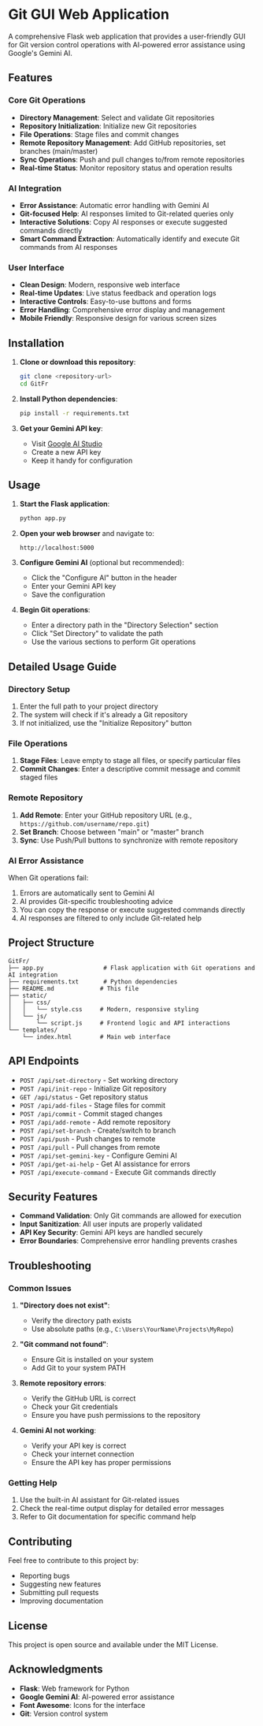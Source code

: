 # Git GUI Web Application

A comprehensive Flask web application that provides a user-friendly GUI for Git version control operations with AI-powered error assistance using Google's Gemini AI.

## Features

### Core Git Operations
- **Directory Management**: Select and validate Git repositories
- **Repository Initialization**: Initialize new Git repositories
- **File Operations**: Stage files and commit changes
- **Remote Repository Management**: Add GitHub repositories, set branches (main/master)
- **Sync Operations**: Push and pull changes to/from remote repositories
- **Real-time Status**: Monitor repository status and operation results

### AI Integration
- **Error Assistance**: Automatic error handling with Gemini AI
- **Git-focused Help**: AI responses limited to Git-related queries only
- **Interactive Solutions**: Copy AI responses or execute suggested commands directly
- **Smart Command Extraction**: Automatically identify and execute Git commands from AI responses

### User Interface
- **Clean Design**: Modern, responsive web interface
- **Real-time Updates**: Live status feedback and operation logs
- **Interactive Controls**: Easy-to-use buttons and forms
- **Error Handling**: Comprehensive error display and management
- **Mobile Friendly**: Responsive design for various screen sizes

## Installation

1. **Clone or download this repository**:
   ```bash
   git clone <repository-url>
   cd GitFr
   ```

2. **Install Python dependencies**:
   ```bash
   pip install -r requirements.txt
   ```

3. **Get your Gemini API key**:
   - Visit [Google AI Studio](https://makersuite.google.com/app/apikey)
   - Create a new API key
   - Keep it handy for configuration

## Usage

1. **Start the Flask application**:
   ```bash
   python app.py
   ```

2. **Open your web browser** and navigate to:
   ```
   http://localhost:5000
   ```

3. **Configure Gemini AI** (optional but recommended):
   - Click the "Configure AI" button in the header
   - Enter your Gemini API key
   - Save the configuration

4. **Begin Git operations**:
   - Enter a directory path in the "Directory Selection" section
   - Click "Set Directory" to validate the path
   - Use the various sections to perform Git operations

## Detailed Usage Guide

### Directory Setup
1. Enter the full path to your project directory
2. The system will check if it's already a Git repository
3. If not initialized, use the "Initialize Repository" button

### File Operations
1. **Stage Files**: Leave empty to stage all files, or specify particular files
2. **Commit Changes**: Enter a descriptive commit message and commit staged files

### Remote Repository
1. **Add Remote**: Enter your GitHub repository URL (e.g., `https://github.com/username/repo.git`)
2. **Set Branch**: Choose between "main" or "master" branch
3. **Sync**: Use Push/Pull buttons to synchronize with remote repository

### AI Error Assistance
When Git operations fail:
1. Errors are automatically sent to Gemini AI
2. AI provides Git-specific troubleshooting advice
3. You can copy the response or execute suggested commands directly
4. AI responses are filtered to only include Git-related help

## Project Structure

```
GitFr/
├── app.py                 # Flask application with Git operations and AI integration
├── requirements.txt       # Python dependencies
├── README.md             # This file
├── static/
│   ├── css/
│   │   └── style.css     # Modern, responsive styling
│   └── js/
│       └── script.js     # Frontend logic and API interactions
└── templates/
    └── index.html        # Main web interface
```

## API Endpoints

- `POST /api/set-directory` - Set working directory
- `POST /api/init-repo` - Initialize Git repository
- `GET /api/status` - Get repository status
- `POST /api/add-files` - Stage files for commit
- `POST /api/commit` - Commit staged changes
- `POST /api/add-remote` - Add remote repository
- `POST /api/set-branch` - Create/switch to branch
- `POST /api/push` - Push changes to remote
- `POST /api/pull` - Pull changes from remote
- `POST /api/set-gemini-key` - Configure Gemini AI
- `POST /api/get-ai-help` - Get AI assistance for errors
- `POST /api/execute-command` - Execute Git commands directly

## Security Features

- **Command Validation**: Only Git commands are allowed for execution
- **Input Sanitization**: All user inputs are properly validated
- **API Key Security**: Gemini API keys are handled securely
- **Error Boundaries**: Comprehensive error handling prevents crashes

## Troubleshooting

### Common Issues

1. **"Directory does not exist"**:
   - Verify the directory path exists
   - Use absolute paths (e.g., `C:\Users\YourName\Projects\MyRepo`)

2. **"Git command not found"**:
   - Ensure Git is installed on your system
   - Add Git to your system PATH

3. **Remote repository errors**:
   - Verify the GitHub URL is correct
   - Check your Git credentials
   - Ensure you have push permissions to the repository

4. **Gemini AI not working**:
   - Verify your API key is correct
   - Check your internet connection
   - Ensure the API key has proper permissions

### Getting Help

1. Use the built-in AI assistant for Git-related issues
2. Check the real-time output display for detailed error messages
3. Refer to Git documentation for specific command help

## Contributing

Feel free to contribute to this project by:
- Reporting bugs
- Suggesting new features
- Submitting pull requests
- Improving documentation

## License

This project is open source and available under the MIT License.

## Acknowledgments

- **Flask**: Web framework for Python
- **Google Gemini AI**: AI-powered error assistance
- **Font Awesome**: Icons for the interface
- **Git**: Version control system
